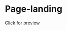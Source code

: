 # Page-landing
[Click for preview](https://htmlpreview.github.io/?https://github.com/MBendikaite/Page-landing/blob/master/index.html)
